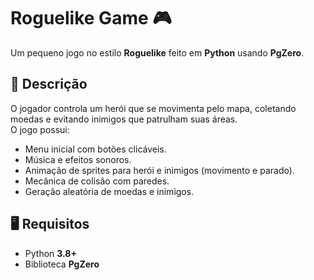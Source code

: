 # Roguelike Game 🎮

Um pequeno jogo no estilo **Roguelike** feito em **Python** usando **PgZero**.

## 📜 Descrição
O jogador controla um herói que se movimenta pelo mapa, coletando moedas e evitando inimigos que patrulham suas áreas.  
O jogo possui:
- Menu inicial com botões clicáveis.
- Música e efeitos sonoros.
- Animação de sprites para herói e inimigos (movimento e parado).
- Mecânica de colisão com paredes.
- Geração aleatória de moedas e inimigos.

## 🖥️ Requisitos
- Python **3.8+**
- Biblioteca **PgZero**
